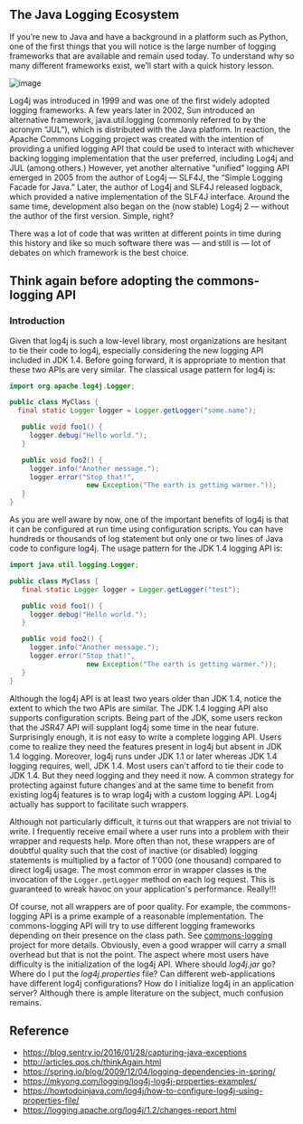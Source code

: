 ## The Java Logging Ecosystem

If you’re new to Java and have a background in a platform such as Python, one of the first things that you will notice is the large number of logging frameworks that are available and remain used today. To understand why so many different frameworks exist, we’ll start with a quick history lesson.

![image](https://images.ctfassets.net/em6l9zw4tzag/6Ge4VdwNwbfjtloOLwp05c/145c1c477ed6aed78e408e3f5cbed77b/java-logging-timeline.png)

Log4j was introduced in 1999 and was one of the first widely adopted logging frameworks. A few years later in 2002, Sun introduced an alternative framework, java.util.logging (commonly referred to by the acronym “JUL”), which is distributed with the Java platform. In reaction, the Apache Commons Logging project was created with the intention of providing a unified logging API that could be used to interact with whichever backing logging implementation that the user preferred, including Log4j and JUL (among others.) However, yet another alternative “unified” logging API emerged in 2005 from the author of Log4j — SLF4J, the “Simple Logging Facade for Java.” Later, the author of Log4j and SLF4J released logback, which provided a native implementation of the SLF4J interface. Around the same time, development also began on the (now stable) Log4j 2 — without the author of the first version. Simple, right?

There was a lot of code that was written at different points in time during this history and like so much software there was — and still is — lot of debates on which framework is the best choice.

## Think again before adopting the commons-logging API

### Introduction

Given that log4j is such a low-level library, most organizations are hesitant to tie their code to log4j, especially considering the new logging API included in JDK 1.4. Before going forward, it is appropriate to mention that these two APIs are very similar. The classical usage pattern for log4j is:

```java
import org.apache.log4j.Logger;

public class MyClass {
  final static Logger logger = Logger.getLogger("some.name");

   public void foo1() {
     logger.debug("Hello world.");
   }

   public void foo2() {
     logger.info("Another message.");
     logger.error("Stop that!", 
                   new Exception("The earth is getting warmer."));
   }
}
```

As you are well aware by now, one of the important benefits of log4j is that it can be configured at run time using configuration scripts. You can have hundreds or thousands of log statement but only one or two lines of Java code to configure log4j. The usage pattern for the JDK 1.4 logging API is:

```java
import java.util.logging.Logger;

public class MyClass {
   final static Logger logger = Logger.getLogger("test"); 

   public void foo1() {
     logger.debug("Hello world.");
   }

   public void foo2() {
     logger.info("Another message.");
     logger.error("Stop that!", 
                   new Exception("The earth is getting warmer."));
   }
}
```

Although the log4j API is at least two years older than JDK 1.4, notice the extent to which the two APIs are similar. The JDK 1.4 logging API also supports configuration scripts. Being part of the JDK, some users reckon that the JSR47 API will supplant log4j some time in the near future. Surprisingly enough, it is not easy to write a complete logging API. Users come to realize they need the features present in log4j but absent in JDK 1.4 logging. Moreover, log4j runs under JDK 1.1 or later whereas JDK 1.4 logging requires, well, JDK 1.4. Most users can't afford to tie their code to JDK 1.4. But they need logging and they need it now. A common strategy for protecting against future changes and at the same time to benefit from existing log4j features is to wrap log4j with a custom logging API. Log4j actually has support to facilitate such wrappers.

Although not particularly difficult, it turns out that wrappers are not trivial to write. I frequently receive email where a user runs into a problem with their wrapper and requests help. More often than not, these wrappers are of doubtful quality such that the cost of inactive (or disabled) logging statements is multiplied by a factor of 1'000 (one thousand) compared to direct log4j usage. The most common error in wrapper classes is the invocation of the `Logger.getLogger` method on each log request. This is guaranteed to wreak havoc on your application's performance. Really!!!

Of course, not all wrappers are of poor quality. For example, the commons-logging API is a prime example of a reasonable implementation. The commons-logging API will try to use different logging frameworks depending on their presence on the class path. See [commons-logging](http://commons.apache.org/logging/) project for more details. Obviously, even a good wrapper will carry a small overhead but that is not the point. The aspect where most users have difficulty is the initialization of the log4j API. Where should *log4j.jar* go? Where do I put the *log4j.properties* file? Can different web-applications have different log4j configurations? How do I initialize log4j in an application server? Although there is ample literature on the subject, much confusion remains.





## Reference

- https://blog.sentry.io/2016/01/28/capturing-java-exceptions
- http://articles.qos.ch/thinkAgain.html
- https://spring.io/blog/2009/12/04/logging-dependencies-in-spring/
- https://mkyong.com/logging/log4j-log4j-properties-examples/
- https://howtodoinjava.com/log4j/how-to-configure-log4j-using-properties-file/
- https://logging.apache.org/log4j/1.2/changes-report.html
